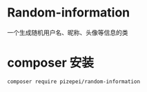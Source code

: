 # Random-information
一个生成随机用户名、昵称、头像等信息的类
# composer 安装
    composer require pizepei/random-information
